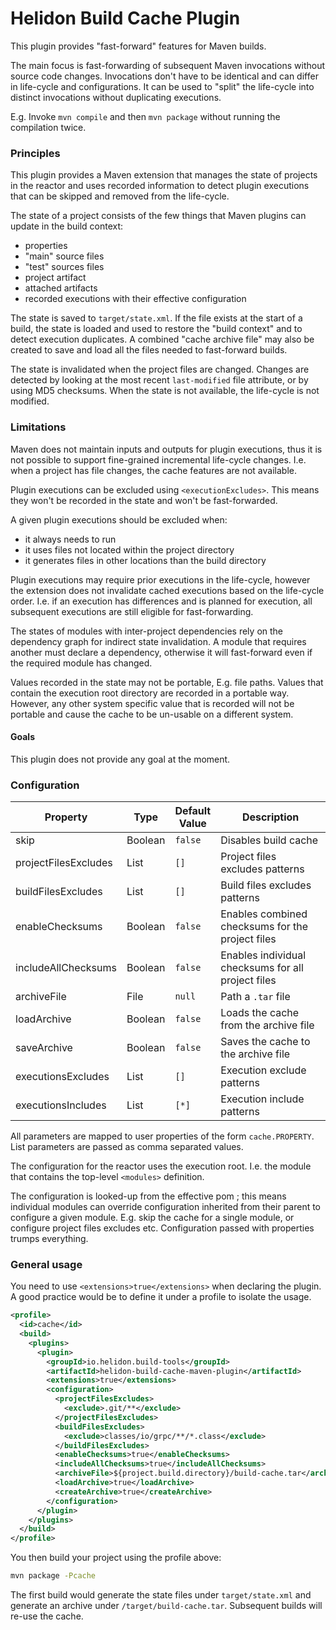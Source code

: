 # Helidon Build Cache Plugin

This plugin provides "fast-forward" features for Maven builds.

The main focus is fast-forwarding of subsequent Maven invocations without source code changes. Invocations don't have
 to be identical and can differ in life-cycle and configurations. It can be used to "split" the life-cycle into
 distinct invocations without duplicating executions.

E.g. Invoke `mvn compile` and then `mvn package` without running the compilation twice.

### Principles

This plugin provides a Maven extension that manages the state of projects in the reactor and uses recorded information
 to detect plugin executions that can be skipped and removed from the life-cycle.

The state of a project consists of the few things that Maven plugins can update in the build context:
- properties
- "main" source files
- "test" sources files
- project artifact
- attached artifacts
- recorded executions with their effective configuration

The state is saved to `target/state.xml`. If the file exists at the start of a build, the state is loaded and used
 to restore the "build context" and to detect execution duplicates. A combined "cache archive file" may also be created
 to save and load all the files needed to fast-forward builds.

The state is invalidated when the project files are changed. Changes are detected by looking at the most recent
 `last-modified` file attribute, or by using MD5 checksums. When the state is not available, the life-cycle is not
 modified.

### Limitations

Maven does not maintain inputs and outputs for plugin executions, thus it is not possible to support fine-grained
 incremental life-cycle changes. I.e. when a project has file changes, the cache features are not available.

Plugin executions can be excluded using `<executionExcludes>`. This means they won't be recorded in the state and
won't be fast-forwarded.

A given plugin executions should be excluded when:
- it always needs to run
- it uses files not located within the project directory
- it generates files in other locations than the build directory

Plugin executions may require prior executions in the life-cycle, however the extension does not invalidate cached
 executions based on the life-cycle order. I.e. if an execution has differences and is planned for execution, all
 subsequent executions are still eligible for fast-forwarding.

The states of modules with inter-project dependencies rely on the dependency graph for indirect state invalidation.
 A module that requires another must declare a dependency, otherwise it will fast-forward even if the required module
 has changed.

Values recorded in the state may not be portable, E.g. file paths. Values that contain the execution root directory
 are recorded in a portable way. However, any other system specific value that is recorded will not be portable and
 cause the cache to be un-usable on a different system.

#### Goals

This plugin does not provide any goal at the moment.

### Configuration

| Property             | Type    | Default<br/>Value | Description                                        |
|----------------------|---------|-------------------|----------------------------------------------------|
| skip                 | Boolean | `false`           | Disables build cache                               |
| projectFilesExcludes | List    | `[]`              | Project files excludes patterns                    |
| buildFilesExcludes   | List    | `[]`              | Build files excludes patterns                      |
| enableChecksums      | Boolean | `false`           | Enables combined checksums for the project files   |
| includeAllChecksums  | Boolean | `false`           | Enables individual checksums for all project files |
| archiveFile          | File    | `null`            | Path a `.tar` file                                 |
| loadArchive          | Boolean | `false`           | Loads the cache from the archive file              |
| saveArchive          | Boolean | `false`           | Saves the cache to the archive file                |
| executionsExcludes   | List    | `[]`              | Execution exclude patterns                         |
| executionsIncludes   | List    | `[*]`             | Execution include patterns                         |

All parameters  are mapped to user properties of the form `cache.PROPERTY`. List parameters are passed as comma
 separated values.

The configuration for the reactor uses the execution root. I.e. the module that contains the top-level `<modules>`
 definition.

The configuration is looked-up from the effective pom ; this means individual modules can override configuration
 inherited from their parent to configure a given module. E.g. skip the cache for a single module, or configure project
 files excludes etc. Configuration passed with properties trumps everything.

### General usage

You need to use `<extensions>true</extensions>` when declaring the plugin. A good practice would be to define it
 under a profile to isolate the usage.

```xml
<profile>
  <id>cache</id>
  <build>
    <plugins>
      <plugin>
        <groupId>io.helidon.build-tools</groupId>
        <artifactId>helidon-build-cache-maven-plugin</artifactId>
        <extensions>true</extensions>
        <configuration>
          <projectFilesExcludes>
            <exclude>.git/**</exclude>
          </projectFilesExcludes>
          <buildFilesExcludes>
            <exclude>classes/io/grpc/**/*.class</exclude>
          </buildFilesExcludes>
          <enableChecksums>true</enableChecksums>
          <includeAllChecksums>true</includeAllChecksums>
          <archiveFile>${project.build.directory}/build-cache.tar</archiveFile>
          <loadArchive>true</loadArchive>
          <createArchive>true</createArchive>
        </configuration>
      </plugin>
    </plugins>
  </build>
</profile>
```


You then build your project using the profile above:

```bash
mvn package -Pcache
```

The first build would generate the state files under `target/state.xml` and generate an archive under
 `/target/build-cache.tar`. Subsequent builds will re-use the cache.
